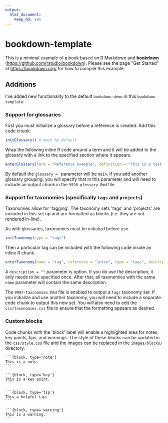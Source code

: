 ```yaml
---
output: 
  html_document: 
    keep_md: yes
---
```


# bookdown-template

This is a minimal example of a book based on R Markdown and **bookdown** (https://github.com/rstudio/bookdown). Please see the page "Get Started" at https://bookdown.org/ for how to compile this example.

## Additions

I've added new functionality to the default `bookdown-demo` in this `bookdown-template`:

### Support for glossaries

First you must initialize a glossary before a reference is created. Add this code chunk:

```r
initGlossary() # main by default
```

Wrap the following inline R code around a term and it will be added to the glossary with a link to the specified section where it appears.

```r
enterGlossary(term = "Reference example", definition = "This is a test reference as an example.", reference = "intro", glossary = "main")
```

By default the `glossary = ` parameter will be `main`. If you add another glossary grouping, you will specify that in this parameter and will need to include an output chunk in the `9998-glossary.Rmd` file.

### Support for taxonomies (specifically `tags` and `projects`)

Taxonomies allow for 'tagging'. The taxonomy sets 'tags' and 'projects' are included in this set up and are formatted as blocks (i.e. they are not rendered in-line).

As with glossaries, taxonomies must be initializd before use. 

```r
initTaxonomy(type = "tags")
```

Then a particular tag can be included with the following code inside an inline R chunk.

```r
enterTaxonomy(name = "tag", reference = "intro", type = "tags", description = "")
```

A `description = ""` parameter is option. If you do use the description, it only needs to be specified once. After that, all taxonomies with the same `name` parameter will contain the same description. 

The `9997-taxonomies.Rmd` file is enabled to output a `tags` taxonomy set. If you initialize and use another taxonomy, you will need to include a separate code chunk to output this new set. You will also need to edit the `css/taxonomies.css` file to ensure that the formatting appears as desired.

### Custom blocks

Code chunks with the 'block' label will enable a highlighted area for notes, key points, tips, and warnings. The style of these blocks can be updated in the `css/style.css` file and the images can be replaced in the `images/blocks/` directory. 

````
```{block, type='note'}
This is a note. 
```
````

````
```{block, type='key'}
This is a key point.
```
````

````
```{block, type='tip'}
This a helpful tip.
```
````

````
```{block, type='warning'}
This is a warning.
```
````



